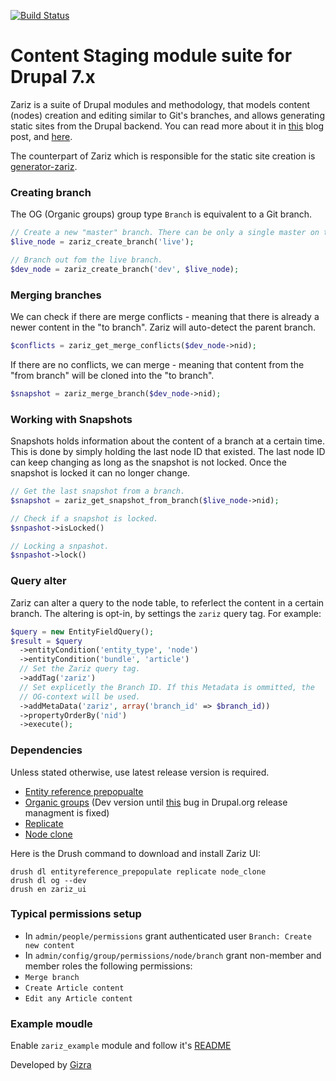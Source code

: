 [![Build Status](https://travis-ci.org/Gizra/zariz.png?branch=master)](https://travis-ci.org/Gizra/zariz)

# Content Staging module suite for Drupal 7.x

Zariz is a suite of Drupal modules and methodology, that models content (nodes)
creation and editing similar to Git's branches, and allows generating static
sites from the Drupal backend. You can read more about it in [this](http://www.gizra.com/content/zariz-means-agile/)
blog post, and [here](http://www.gizra.com/content/zariz-in-pics/).

The counterpart of Zariz which is responsible for the static site creation is
[generator-zariz](https://npmjs.org/package/generator-zariz).

### Creating branch

The OG (Organic groups) group type ``Branch`` is equivalent to a Git branch.

```php
// Create a new "master" branch. There can be only a single master on the site.
$live_node = zariz_create_branch('live');

// Branch out fom the live branch.
$dev_node = zariz_create_branch('dev', $live_node);
```

### Merging branches

We can check if there are merge conflicts - meaning that there is already a newer
content in the "to branch". Zariz will auto-detect the parent branch.

```php
$conflicts = zariz_get_merge_conflicts($dev_node->nid);
```

If there are no conflicts, we can merge - meaning that content from the "from
branch" will be cloned into the "to branch".

```php
$snapshot = zariz_merge_branch($dev_node->nid);
```

### Working with Snapshots

Snapshots holds information about the content of a branch at a certain time.
This is done by simply holding the last node ID that existed. The last node ID
can keep changing as long as the snapshot is not locked. Once the snapshot is
locked it can no longer change.

```php
// Get the last snapshot from a branch.
$snapshot = zariz_get_snapshot_from_branch($live_node->nid);

// Check if a snapshot is locked.
$snpashot->isLocked()

// Locking a snpashot.
$snpashot->lock()
```

### Query alter

Zariz can alter a query to the node table, to referlect the content in a certain branch.
The altering is opt-in, by settings the ``zariz`` query tag. For example:

```php
$query = new EntityFieldQuery();
$result = $query
  ->entityCondition('entity_type', 'node')
  ->entityCondition('bundle', 'article')
  // Set the Zariz query tag.
  ->addTag('zariz')
  // Set explicetly the Branch ID. If this Metadata is ommitted, the
  // OG-context will be used.
  ->addMetaData('zariz', array('branch_id' => $branch_id))
  ->propertyOrderBy('nid')
  ->execute();
```

### Dependencies

Unless stated otherwise, use latest release version is required.

* [Entity reference prepopualte](https://drupal.org/project/entityreference_prepopulate) 
* [Organic groups](https://drupal.org/project/og) (Dev version until [this](https://drupal.org/node/2162861) bug in Drupal.org release managment is fixed)
* [Replicate](https://drupal.org/project/replicate)
* [Node clone](https://drupal.org/project/node_clone)

Here is the Drush command to download and install Zariz UI:
```
drush dl entityreference_prepopulate replicate node_clone
drush dl og --dev
drush en zariz_ui
```

### Typical permissions setup

* In ``admin/people/permissions`` grant authenticated user ``Branch: Create new content``
* In ``admin/config/group/permissions/node/branch`` grant non-member and member roles the following permissions:
 * ``Merge branch``
 * ``Create Article content``
 * ``Edit any Article content``


### Example moudle

Enable ``zariz_example`` module and follow it's [README](https://github.com/Gizra/zariz/blob/7.x-1.x/modules/zariz_example/README.md)

Developed by [Gizra](http://gizra.com)
